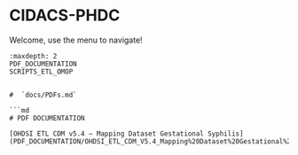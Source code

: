 # CIDACS-PHDC

Welcome, use the menu to navigate!

```{toctree}
:maxdepth: 2
PDF_DOCUMENTATION
SCRIPTS_ETL_OMOP


#  `docs/PDFs.md`

```md
# PDF DOCUMENTATION

[OHDSI ETL CDM v5.4 — Mapping Dataset Gestational Syphilis]
(PDF_DOCUMENTATION/OHDSI_ETL_CDM_V5.4_Mapping%20Dataset%20Gestational%20Syphilis.pdf)

